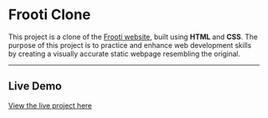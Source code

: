 # **Frooti Clone**

This project is a clone of the [Frooti  website]((https://www.parleagro.com/brand/5)), built using **HTML** and **CSS**. The purpose of this project is to practice and enhance web development skills by creating a visually accurate static webpage resembling the original.

---

## **Live Demo**
[View the live project here](https://nishaaaaal.github.io/Zomato-Clone/)

